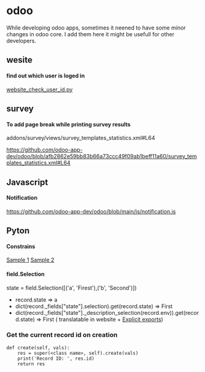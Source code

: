 # odoo
While developing odoo apps, sometimes it neened to have some minor changes in odoo core. I add them here it might be usefull for other developers.

## wesite
#### find out which user is loged in 
 [website_check_user_id.py](website_check_user_id.py)
 
## survey
#### To add page break while printing survey results
addons/survey/views/survey_templates_statistics.xml#L64
            <p style="page-break-after: always;"></p>
https://github.com/odoo-app-dev/odoo/blob/afb2862e59bb83b66a73ccc49f09ab1beff11a60/survey_templates_statistics.xml#L64

## Javascript
#### Notification
https://github.com/odoo-app-dev/odoo/blob/main/js/notification.js

## Pyton

#### Constrains
[Sample 1](https://github.com/odoo/odoo/blob/2242ec58e3ede51ae40879aedc3a8179d0d4ae49/addons/maintenance/models/maintenance.py#L198)
[Sample 2](https://github.com/odoo/odoo/blob/8b16d691d810b3dcfb3b3bac7a868aeb180c51b5/odoo/addons/base/models/res_partner.py#L441)

#### field.Selection
state = field.Selection([('a', 'Firest'),('b', 'Second')])

- record.state => a
- dict(record._fields["state"].selection).get(record.state) => First
- dict(record._fields["state"]._description_selection(record.env)).get(record.state)  => First ( translatable in website + 
[Explicit exports](https://www.odoo.com/documentation/16.0/developer/howtos/translations.html#explicit-exports))

### Get the current record id on creation
```
def create(self, vals):
    res = super(<class name>, self).create(vals)
    print('Record ID: ', res.id)
    return res
```
